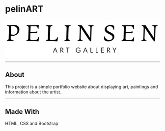 # pelinART

![](./images/logo.png "")

---

## About

This project is a simple portfolio website about displaying art, paintings and information about the artist.

---

## Made With

HTML, CSS and Bootstrap